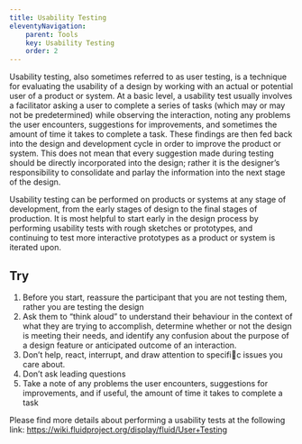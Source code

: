 ```yaml
---
title: Usability Testing
eleventyNavigation:
    parent: Tools
    key: Usability Testing
    order: 2
---
```


Usability testing, also sometimes referred to as user testing, is a technique for evaluating the usability of a design by working with an actual or potential user of a product or system. At a basic level, a usability test usually involves a facilitator asking a user to complete a series of tasks (which may or may not be predetermined) while observing the interaction, noting any problems the user encounters, suggestions for improvements, and sometimes the amount of time it takes to complete a task. These findings are then fed back into the design and development cycle in order to improve the product or system. This does not mean that every suggestion made during testing should be directly incorporated into the design; rather it is the designer’s responsibility to consolidate and parlay the information into the next stage of the design.

Usability testing can be performed on products or systems at any stage of development, from the early stages of design to the final stages of production. It is most helpful to start early in the design process by performing usability tests with rough sketches or prototypes, and continuing to test more interactive prototypes as a product or system is iterated upon.

## Try

1. Before you start, reassure the participant that you are not testing them, rather you are testing the design
2. Ask them to “think aloud” to understand their behaviour in the context of what they are trying to accomplish, determine whether or not the design is meeting their needs, and identify any confusion about the purpose of a design feature or anticipated outcome of an interaction.
3. Don’t help, react, interrupt, and draw attention to specific issues you care about.
4. Don’t ask leading questions
5. Take a note of any problems the user encounters, suggestions for improvements, and if useful, the amount of time it takes to complete a task

Please find more details about performing a usability tests at the following link: <https://wiki.fluidproject.org/display/fluid/User+Testing>
